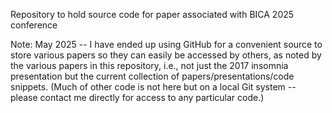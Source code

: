 Repository to hold source code for paper associated with BICA 2025 conference


Note: May 2025 -- I have ended up using GitHub for a convenient source to store various papers so they can easily be accessed by others, as noted by the various papers in this repository, i.e., not just the 2017 insomnia presentation but the current collection of papers/presentations/code snippets. (Much of other code is not here but on a local Git system -- please contact me directly for access to any particular code.)
